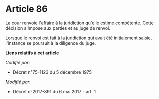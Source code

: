 # Article 86

La cour renvoie l'affaire à la juridiction qu'elle estime compétente. Cette décision s'impose aux parties et au juge de
renvoi.

Lorsque le renvoi est fait à la juridiction qui avait été initialement saisie, l'instance se poursuit à la diligence du juge.

**Liens relatifs à cet article**

_Codifié par_:

  - Décret n°75-1123 du 5 décembre 1975

_Modifié par_:

  - Décret n°2017-891 du 6 mai 2017 - art. 1
